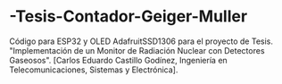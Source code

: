 # -Tesis-Contador-Geiger-Muller
Código para ESP32 y OLED AdafruitSSD1306 para el proyecto de Tesis. "Implementación de un Monitor de Radiación Nuclear con Detectores Gaseosos". [Carlos Eduardo Castillo Godínez, Ingeniería en Telecomunicaciones, Sistemas y Electrónica].
